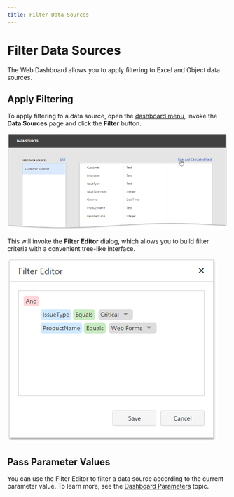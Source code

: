 ```yaml
---
title: Filter Data Sources
---
```

# Filter Data Sources
The Web Dashboard allows you to apply filtering to Excel and Object data sources.

## Apply Filtering
To apply filtering to a data source, open the [dashboard menu](../../../../dashboard-for-web/articles/web-dashboard-designer-mode/ui-elements/dashboard-menu.md), invoke the **Data Sources** page and click the **Filter** button.

![wdd-filter-data-source](../../../images/Img125933.png)

This will invoke the **Filter Editor** dialog, which allows you to build filter criteria with a convenient tree-like interface.

![wdd-filter-data-source-dialog](../../../images/Img125934.png)

## Pass Parameter Values
You can use the Filter Editor to filter a data source according to the current parameter value. To learn more, see the [Dashboard Parameters](../../../../dashboard-for-web/articles/web-dashboard-designer-mode/data-analysis/dashboard-parameters.md) topic.